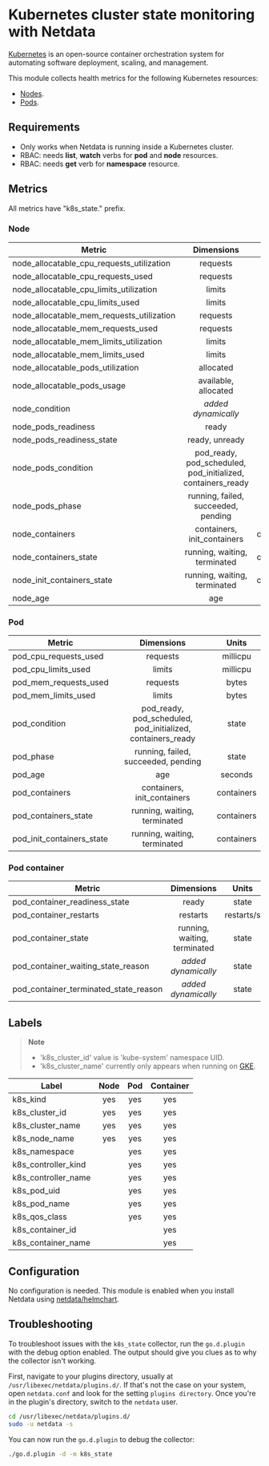 <!--
title: "Kubernetes cluster state monitoring with Netdata"
description: "Monitor the state of your Kubernetes clusters with zero configuration, per-second metric granularity, and interactive visualizations."
custom_edit_url: https://github.com/netdata/go.d.plugin/edit/master/modules/k8s_state/README.md
sidebar_label: "Kubernetes cluster state"
-->

# Kubernetes cluster state monitoring with Netdata

[Kubernetes](https://kubernetes.io/) is an open-source container orchestration system for automating software
deployment, scaling, and management.

This module collects health metrics for the following Kubernetes resources:

- [Nodes](https://kubernetes.io/docs/concepts/architecture/nodes/).
- [Pods](https://kubernetes.io/docs/concepts/workloads/pods/).

## Requirements

- Only works when Netdata is running inside a Kubernetes cluster.
- RBAC: needs **list**, **watch** verbs for **pod** and **node** resources.
- RBAC: needs **get** verb for **namespace** resource.

## Metrics

All metrics have "k8s_state." prefix.

### Node

| Metric                                    |                              Dimensions                               |    Units    |
|-------------------------------------------|:---------------------------------------------------------------------:|:-----------:|
| node_allocatable_cpu_requests_utilization |                               requests                                |      %      |
| node_allocatable_cpu_requests_used        |                               requests                                |  millicpu   |
| node_allocatable_cpu_limits_utilization   |                                limits                                 |      %      |
| node_allocatable_cpu_limits_used          |                                limits                                 |  millicpu   |
| node_allocatable_mem_requests_utilization |                               requests                                |      %      |
| node_allocatable_mem_requests_used        |                               requests                                |    bytes    |
| node_allocatable_mem_limits_utilization   |                                limits                                 |      %      |
| node_allocatable_mem_limits_used          |                                limits                                 |    bytes    |
| node_allocatable_pods_utilization         |                               allocated                               |      %      |
| node_allocatable_pods_usage               |                         available, allocated                          |    pods     |
| node_condition                            |                       <i>added dynamically</i>                        |   status    |
| node_pods_readiness                       |                                 ready                                 |      %      |
| node_pods_readiness_state                 |                            ready, unready                             |    pods     |
| node_pods_condition                       |    pod_ready, pod_scheduled,<br>pod_initialized, containers_ready     |    pods     |
| node_pods_phase                           |                  running, failed, succeeded, pending                  |    pods     |
| node_containers                           |                      containers, init_containers                      | containers  |
| node_containers_state                     |                     running, waiting, terminated                      | containers  |
| node_init_containers_state                |                     running, waiting, terminated                      | containers  |
| node_age                                  |                                  age                                  |   seconds   |

### Pod

| Metric                                |                           Dimensions                           |   Units    |
|---------------------------------------|:--------------------------------------------------------------:|:----------:|
| pod_cpu_requests_used                 |                            requests                            |  millicpu  |
| pod_cpu_limits_used                   |                             limits                             |  millicpu  |
| pod_mem_requests_used                 |                            requests                            |   bytes    |
| pod_mem_limits_used                   |                             limits                             |   bytes    |
| pod_condition                         | pod_ready, pod_scheduled,<br>pod_initialized, containers_ready |   state    |
| pod_phase                             |              running, failed, succeeded, pending               |   state    |
| pod_age                               |                              age                               |  seconds   |
| pod_containers                        |                  containers, init_containers                   | containers |
| pod_containers_state                  |                  running, waiting, terminated                  | containers |
| pod_init_containers_state             |                  running, waiting, terminated                  | containers |

### Pod container

| Metric                                |                           Dimensions                           |   Units    |
|---------------------------------------|:--------------------------------------------------------------:|:----------:|
| pod_container_readiness_state         |                             ready                              |   state    |
| pod_container_restarts                |                            restarts                            | restarts/s |
| pod_container_state                   |                  running, waiting, terminated                  |   state    |
| pod_container_waiting_state_reason    |                    <i>added dynamically</i>                    |   state    |
| pod_container_terminated_state_reason |                    <i>added dynamically</i>                    |   state    |

## Labels

> **Note**
> - 'k8s_cluster_id' value is 'kube-system' namespace UID.
> - 'k8s_cluster_name' currently only appears when running on [GKE](https://cloud.google.com/kubernetes-engine).

| Label               | Node | Pod | Container |
|---------------------|:----:|:---:|:---------:|
| k8s_kind            | yes  | yes |    yes    |
| k8s_cluster_id      | yes  | yes |    yes    |
| k8s_cluster_name    | yes  | yes |    yes    |
| k8s_node_name       | yes  | yes |    yes    |
| k8s_namespace       |      | yes |    yes    |
| k8s_controller_kind |      | yes |    yes    |
| k8s_controller_name |      | yes |    yes    |
| k8s_pod_uid         |      | yes |    yes    |
| k8s_pod_name        |      | yes |    yes    |
| k8s_qos_class       |      | yes |    yes    |
| k8s_container_id    |      |     |    yes    |
| k8s_container_name  |      |     |    yes    |

## Configuration

No configuration is needed. This module is enabled when you install Netdata
using [netdata/helmchart](https://github.com/netdata/helmchart#netdata-helm-chart-for-kubernetes-deployments).

## Troubleshooting

To troubleshoot issues with the `k8s_state` collector, run the `go.d.plugin` with the debug option enabled. The
output should give you clues as to why the collector isn't working.

First, navigate to your plugins directory, usually at `/usr/libexec/netdata/plugins.d/`. If that's not the case on your
system, open `netdata.conf` and look for the setting `plugins directory`. Once you're in the plugin's directory, switch
to the `netdata` user.

```bash
cd /usr/libexec/netdata/plugins.d/
sudo -u netdata -s
```

You can now run the `go.d.plugin` to debug the collector:

```bash
./go.d.plugin -d -m k8s_state
```
